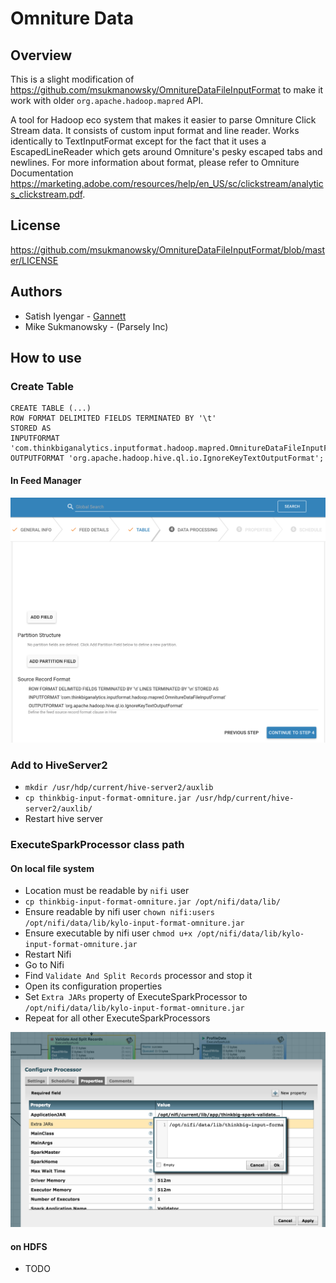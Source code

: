 # Omniture Data

## Overview

This is a slight modification of https://github.com/msukmanowsky/OmnitureDataFileInputFormat to make it work with older `org.apache.hadoop.mapred` API.

A tool for Hadoop eco system that makes it easier to parse Omniture Click Stream data. 
It consists of custom input format and line reader. Works identically to TextInputFormat 
except for the fact that it uses a EscapedLineReader which gets around Omniture's pesky escaped 
tabs and newlines. For more information about format, please refer to Omniture Documentation 
https://marketing.adobe.com/resources/help/en_US/sc/clickstream/analytics_clickstream.pdf.

## License
https://github.com/msukmanowsky/OmnitureDataFileInputFormat/blob/master/LICENSE

## Authors
* Satish Iyengar - [Gannett](http://gannett.com)
* Mike Sukmanowsky - (Parsely Inc)

## How to use

### Create Table

    CREATE TABLE (...)
    ROW FORMAT DELIMITED FIELDS TERMINATED BY '\t' 
    STORED AS 
    INPUTFORMAT 'com.thinkbiganalytics.inputformat.hadoop.mapred.OmnitureDataFileInputFormat' 
    OUTPUTFORMAT 'org.apache.hadoop.hive.ql.io.IgnoreKeyTextOutputFormat';

#### In Feed Manager

![Define target table in Feed Manager](images/input-format-in-feed-mgr.png)

### Add to HiveServer2
* `mkdir /usr/hdp/current/hive-server2/auxlib`
* `cp thinkbig-input-format-omniture.jar /usr/hdp/current/hive-server2/auxlib/`
* Restart hive server


### ExecuteSparkProcessor class path

#### On local file system
* Location must be readable by `nifi` user
* `cp thinkbig-input-format-omniture.jar /opt/nifi/data/lib/`
* Ensure readable by nifi user `chown nifi:users /opt/nifi/data/lib/kylo-input-format-omniture.jar`
* Ensure executable by nifi user `chmod u+x /opt/nifi/data/lib/kylo-input-format-omniture.jar`
* Restart Nifi
* Go to Nifi
* Find `Validate And Split Records` processor and stop it
* Open its configuration properties
* Set `Extra JARs` property of ExecuteSparkProcessor to `/opt/nifi/data/lib/kylo-input-format-omniture.jar`
* Repeat for all other ExecuteSparkProcessors

![Extra JARs path](images/input-format-in-spark-classpath.png)


#### on HDFS
* TODO

